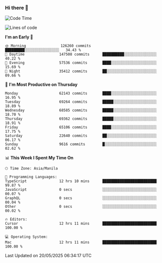 ### Hi there 👋

<!--START_SECTION:waka-->
![Code Time](http://img.shields.io/badge/Code%20Time-6%2C051%20hrs%209%20mins-blue)

![Lines of code](https://img.shields.io/badge/From%20Hello%20World%20I%27ve%20Written-131.4%20million%20lines%20of%20code-blue)

**I'm an Early 🐤** 

```text
🌞 Morning                126260 commits      █████████░░░░░░░░░░░░░░░░   34.43 % 
🌆 Daytime                147508 commits      ██████████░░░░░░░░░░░░░░░   40.22 % 
🌃 Evening                57536 commits       ████░░░░░░░░░░░░░░░░░░░░░   15.69 % 
🌙 Night                  35412 commits       ██░░░░░░░░░░░░░░░░░░░░░░░   09.66 % 
```
📅 **I'm Most Productive on Thursday** 

```text
Monday                   62143 commits       ████░░░░░░░░░░░░░░░░░░░░░   16.95 % 
Tuesday                  69264 commits       █████░░░░░░░░░░░░░░░░░░░░   18.89 % 
Wednesday                68585 commits       █████░░░░░░░░░░░░░░░░░░░░   18.70 % 
Thursday                 69362 commits       █████░░░░░░░░░░░░░░░░░░░░   18.91 % 
Friday                   65106 commits       ████░░░░░░░░░░░░░░░░░░░░░   17.75 % 
Saturday                 22640 commits       ██░░░░░░░░░░░░░░░░░░░░░░░   06.17 % 
Sunday                   9616 commits        █░░░░░░░░░░░░░░░░░░░░░░░░   02.62 % 
```


📊 **This Week I Spent My Time On** 

```text
🕑︎ Time Zone: Asia/Manila

💬 Programming Languages: 
TypeScript               12 hrs 10 mins      █████████████████████████   99.87 % 
JavaScript               0 secs              ░░░░░░░░░░░░░░░░░░░░░░░░░   00.07 % 
GraphQL                  0 secs              ░░░░░░░░░░░░░░░░░░░░░░░░░   00.04 % 
Other                    0 secs              ░░░░░░░░░░░░░░░░░░░░░░░░░   00.02 % 

🔥 Editors: 
Cursor                   12 hrs 11 mins      █████████████████████████   100.00 % 

💻 Operating System: 
Mac                      12 hrs 11 mins      █████████████████████████   100.00 % 
```


 Last Updated on 20/05/2025 06:34:17 UTC
<!--END_SECTION:waka-->


<!--
**rad182/rad182** is a ✨ _special_ ✨ repository because its `README.md` (this file) appears on your GitHub profile.

Here are some ideas to get you started:

- 🔭 I’m currently working on ...
- 🌱 I’m currently learning ...
- 👯 I’m looking to collaborate on ...
- 🤔 I’m looking for help with ...
- 💬 Ask me about ...
- 📫 How to reach me: ...
- 😄 Pronouns: ...
- ⚡ Fun fact: ...
-->
